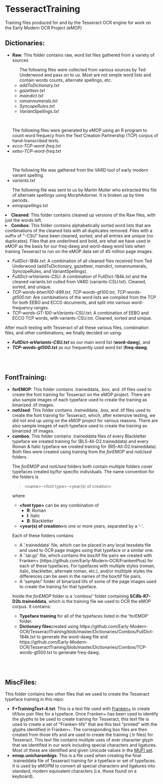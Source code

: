 <h1>TesseractTraining</h1>

<p>Training files produced for and by the Tesseract OCR engine for work on the Early Modern OCR Project (eMOP)</p>


<h2>Dictionaries:</h2>
<ul>
<li><b>Raw</b>: This folder contains raw, word list files gathered from a variety of sources</li>
<ul>
The following files were collected from various sources by Ted Underwood and pass on to us. Most are not simple word lists and contain words counts, alternate spellings, etc.
<li><i>addToDictionary.txt</i></li>
<li><i>gazetteer.txt</i></li>
<li><i>maindict.txt</i></li>
<li><i>romannumerals.txt</i></li>
<li><i>SyncopeRules.txt</i></li>
<li><i>VariantSpellings.txt</i></li>
</ul>
</ul>
<br />

<ul>
The following files were generated by eMOP using an R program to count word frequecy from the Text Creation Partnership (TCP) corpus of hand-transcribed texts.
<li><i>ecco-TCP-word-freq.txt</i></li>
<li><i>eebo-TCP-word-freq.txt</i></li>
</ul>
<br />

<ul>
The following file was gathered from the VARD tool of early modern variant spelling.
<li><i>variants.txt</i></li>
</ul>

<ul>
The following file was sent to us by Martin Muller who extracted this file of alternate spellings using MorphAdorner. It is broken up by time periods.
<li><i>emopspellings.txt</i></li>
</ul>

<li><b>Cleaned</b>: This folder contains cleaned up versions of the Raw files, with just the words left.</li>

<li><b>Combos</b>: This folder contains alphabetically sorted word lists that are combinations of the cleaned lists with all duplicates removed. Files with a suffix of "-CSU" have been cleaned, sorted, and all entries are unique (no duplicates). Files that are underlined and bold, are what we have used in eMOP as the basis for our freq-dawg and word-dawg word lists when training Tesseract to run on the eMOP data set of 45 million page images.</li>
<ul>
<li><i>FullDict-184k.txt</i>: A combination of all cleaned files received from Ted Underwood (addToDictionary, gazetteer, maindict, romannumerals, SyncopeRules, and VariantSpellings).</li>
<li><i>FullDict-wVariants-CSU</i>: A combination of FullDict-184k.txt and the cleaned variants.txt culled from VARD (variants-CSU.txt). Cleaned, sorted, and unique.</li>
<li><i>TCP-words-btwn100-499.txt</i>, <i>TCP-words-gt100.txt</i>, <i>TCP-words-gt500.txt</i>: Are combinations of the word lists we compiled from the TCP for both EEBO and ECCO documents, and split into various word-frequency ranges.</li>
<li><i>TCP-words-GT-100-wVariants-CSU.txt</i>: A combination of EEBO and ECCO TCP words, with variants-CSU.txt. Cleaned, sorted and unique.</li>
</ul>

</ul>

<p>After much testing with Tesseract of all these various files, combination files, and other combinations, we finally decided on using:
<ul>
<li><b><i>FullDict-wVariants-CSU.txt</i></b> as our main word list (<b>word-dawg</b>), and </li>
<li><b><i>TCP-words-gt500.txt</i></b> as our frequently used word list (<b>freq-dawg</b>.</li>
</ul>
</p>

<br/><br/>

<h2>FontTraining:</h2>
<ul>
<li><b>forEMOP</b>: This folder contains .traineddata, .box, and .tif files used to create the font training for Tesseract on the eMOP project. There are also sample images of each typeface used to create the training as binarized .tif images.</li>
<li><b>notUsed</b>: This folder contains .traineddata, .box, and .tif files used to create the font training for Tesseract, which, after extensive testing, we did not end up using on the eMOP project for various reasons. There are also sample images of each typeface used to create the training as binarized .tif images.</li>
<li><b>combos</b>: This folder contains .traineddata files of every Blackletter typeface we created training for (BL5-All-D2.traineddata) and every Roman &amp; Italic typeface we created training for (RI5-All-D2.traineddata). Both files were created using training from the <i>forEMOP</i> and <i>notUsed</i> folders.</li>

<p>The <i>forEMOP</i> and <i>notUsed</i> folders both contain multiple folders cover typefaces created by/for specific individuals. The name convention for the folders is<br/>
<blockquote>&lt;name&gt;-&lt;font type&gt;-&lt;year(s) of creation&gt;</blockquote>
where
<ul>
<li><b>&lt;font type&gt;</b> can be any combination of 
<ul>
<li><b>R</b>: Roman</li>
<li><b>I</b>: Italic</li>
<li><b>B</b>: Blackletter</li>
</ul></li>
<li><b>&lt;year(s) of creation&gt;</b>is one or more years, separated by a '-'.</li>
</ul></p>

<p>Each of these folders contains
<ul>
<li>A '.traineddata' file, which can be placed in any local tessdata file and used to OCR page images using that typeface or a similar one.</li>
<li>A '.tar.gz' file, which contains the box/tif file pairs we created with Franken+ (https://github.com/Early-Modern-OCR/FrankenPlus) for each of these typefaces. For typefaces with multiple styles (roman, italic, blackletter, alternate roman, etc.), and/or multitple styles the differences can be seen in the names of the box/tif file pairs.</li>
<li>A 'sample/' folder of binarized tifs of some of the page images used to create the training for that typeface.</li>
</ul></p>

<p>Inside the <i>forEMOP</i> folder is a 'combos/' folder containing <b>SC8b-R7-D2b.traineddata</b>, which is the training file we used to OCR the eMOP corpus. It contains:
<ul>
<li><b>Typeface training</b> for all of the typefaces listed in the 'forEMOP' folder.</li>
<li><b>Dictionary files</b>created using https://github.com/Early-Modern-OCR/TesseractTraining/blob/master/Dictionaries/Combos/FullDict-184k.txt to generate the word-dawg file and https://github.com/Early-Modern-OCR/TesseractTraining/blob/master/Dictionaries/Combos/TCP-words-gt500.txt to generate freq-dawg.</li>
</ul></p>

</ul>

<br/><br/>

<h2>MiscFiles:</h2>
<p>This folder contains two other files that we used to create the Tesseract typeface training in this repo:
<ul>
<li><b>F+TrainingText-4.txt</b>: This is a text file used with <a href="https://github.com/Early-Modern-OCR/FrankenPlus">Franken+</a> to create tif/box pair files for a typeface. Once Franken+ has been used to identify the glyphs to be used to create training for Tesseract, this text file is used to create a set of "Franken-tifs" that are this text "printed" with the glyphs identified in Franken+. The corresponding box files are then created from those tifs and are used to create the training (.tr files) for Tesseract. This text file contains mulitple uses of ever character glyph that we identified in our work including special characters and ligatures. Most of these are identified and given Unicode values in the <a href="https://github.com/Early-Modern-OCR/FrankenPlus">MUFI set</a>.</li>
<li><b>emop.unicharambigs</b>: This is a file used when creating the final .traineddata file of Tesseract training for a typeface or set of typefaces. It is used by eMOPM to convert all special characters and ligatures into standard, modern equivalent characters (i.e. those found on a keyboard).</li>
</ul></p>
